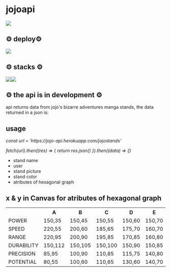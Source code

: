 # jojoapi
<img src="https://vocesabianime.com/wp-content/uploads/2020/03/JoJos-Bizarre-Adventure-Jojo-Joestar-Johnny-Joestar-Jonathan-Joestar-1139449-wallhere.com_.jpg"/>
<h2>⚙️ deploy⚙️</h2>
<a href="https://jojo-api.herokuapp.com/" rel="noreferer" target="_blank">
   <img src="https://img.shields.io/badge/Heroku-430098?style=for-the-badge&logo=heroku&logoColor=white">
</a>
<h2>⚙️ stacks ⚙️</h2>
<div style="display:flex">

 <img src="https://img.shields.io/badge/Node.js-43853D?style=for-the-badge&logo=node.js&logoColor=white">
<img src="https://img.shields.io/badge/JavaScript-F7DF1E?style=for-the-badge&logo=javascript&logoColor=black">

</div>
<h2>⚙️ the api is in development ⚙️ </h2>

<p>api returns data from jojo's bizarre adventures manga stands, the data returned in a json is:</p>
<h2>usage</h2>
<em>
    const url = 'https://jojo-api.herokuapp.com/jojostands'

   fetch(url).then((res) => {
        return res.json()
    }).then((data) => {}
</em>
<ul>
    <li>stand name</li>
    <li>user</li>
    <li>stand picture</li>
    <li>stand color</li>
    <li>atributes of hexagonal graph</li>
</ul>
<h2>x & y in Canvas for atributes of hexagonal graph </h2>
<table>
  <tr>
    <th></th>
    <th>A</th>
    <th>B</th>
    <th>C</th>
    <th>D</th>
    <th>E</th>
  </tr>
  <tr>
    <td>POWER</td>
      <td>150,35</td>
       <td>150,45</td>
          <td>150,55</td>
             <td>150,60</td>
                <td>150,70</td>
  </tr>
  <tr>
<td>SPEED</td>
   <td>220,55</td>
      <td>200,60</td>
        <td>185,65</td>
         <td>175,70</td>
            <td>160,70</td>
  </tr>
  <tr>
  <td>RANGE</td>
     <td>220,95</td>
      <td>200,90</td>
       <td>195,85</td>
           <td>170,85</td>
              <td>160,80</td>


</tr>
  <tr>  
  <td>DURABILITY</td>
     <td>150,112</td>
      <td>150,105</td>
        <td>150,100</td>
          <td>150,90</td>
            <td>150,85</td>
   </tr>
  <tr>  
  <td>PRECISION</td>
    <td>85,95</td>
    <td>100,90</td>
       <td>110,85</td>
    <td>115,75</td>
    <td>140,80</td>
   </tr>
  <tr>
<td>POTENTIAL</td>
   <td>80,55</td>
    <td>100,60</td>
    <td>110,65</td>
    <td>130,60</td>
    <td>140,70</td>

  </tr>
</table>

